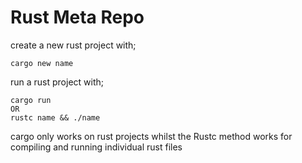 # Rust Meta Repo

create a new rust project with;

    cargo new name

run a rust project with;

    cargo run
    OR
    rustc name && ./name

cargo only works on rust projects whilst the Rustc method works for compiling and running individual rust files
